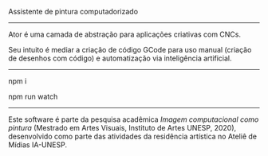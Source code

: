Assistente de pintura computadorizado

---

Ator é uma camada de abstração para aplicações criativas com CNCs.

Seu intuito é mediar a criação de código GCode para uso manual (criação de desenhos com código) e automatização via inteligência artificial.

---

npm i

npm run watch

---

Este software é parte da pesquisa acadêmica _Imagem computacional como pintura_ (Mestrado em Artes Visuais, Instituto de Artes UNESP, 2020), desenvolvido como parte das atividades da residência artística no Ateliê de Mídias IA-UNESP.
